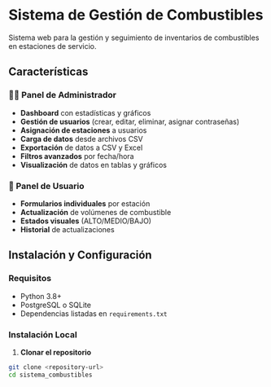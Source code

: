 # Sistema de Gestión de Combustibles

Sistema web para la gestión y seguimiento de inventarios de combustibles en estaciones de servicio.

## Características

### 👨‍💼 Panel de Administrador
- **Dashboard** con estadísticas y gráficos
- **Gestión de usuarios** (crear, editar, eliminar, asignar contraseñas)
- **Asignación de estaciones** a usuarios
- **Carga de datos** desde archivos CSV
- **Exportación** de datos a CSV y Excel
- **Filtros avanzados** por fecha/hora
- **Visualización** de datos en tablas y gráficos

### 👤 Panel de Usuario
- **Formularios individuales** por estación
- **Actualización** de volúmenes de combustible
- **Estados visuales** (ALTO/MEDIO/BAJO)
- **Historial** de actualizaciones

## Instalación y Configuración

### Requisitos
- Python 3.8+
- PostgreSQL o SQLite
- Dependencias listadas en `requirements.txt`

### Instalación Local

1. **Clonar el repositorio**
```bash
git clone <repository-url>
cd sistema_combustibles
